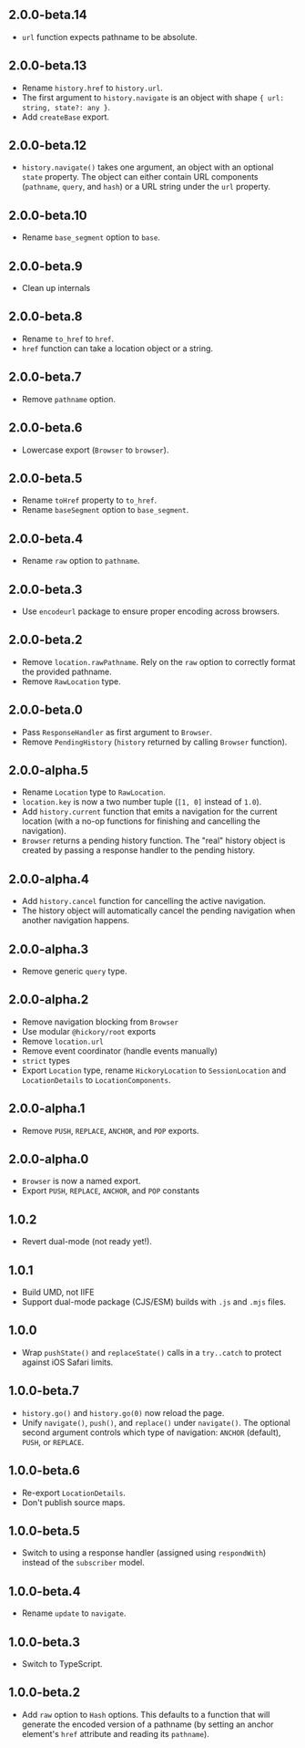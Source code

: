 ## 2.0.0-beta.14

- `url` function expects pathname to be absolute.

## 2.0.0-beta.13

- Rename `history.href` to `history.url`.
- The first argument to `history.navigate` is an object with shape `{ url: string, state?: any }`.
- Add `createBase` export.

## 2.0.0-beta.12

- `history.navigate()` takes one argument, an object with an optional `state` property. The object can either contain URL components (`pathname`, `query`, and `hash`) or a URL string under the `url` property.

## 2.0.0-beta.10

- Rename `base_segment` option to `base`.

## 2.0.0-beta.9

- Clean up internals

## 2.0.0-beta.8

- Rename `to_href` to `href`.
- `href` function can take a location object or a string.

## 2.0.0-beta.7

- Remove `pathname` option.

## 2.0.0-beta.6

- Lowercase export (`Browser` to `browser`).

## 2.0.0-beta.5

- Rename `toHref` property to `to_href`.
- Rename `baseSegment` option to `base_segment`.

## 2.0.0-beta.4

- Rename `raw` option to `pathname`.

## 2.0.0-beta.3

- Use `encodeurl` package to ensure proper encoding across browsers.

## 2.0.0-beta.2

- Remove `location.rawPathname`. Rely on the `raw` option to correctly format the provided pathname.
- Remove `RawLocation` type.

## 2.0.0-beta.0

- Pass `ResponseHandler` as first argument to `Browser`.
- Remove `PendingHistory` (`history` returned by calling `Browser` function).

## 2.0.0-alpha.5

- Rename `Location` type to `RawLocation`.
- `location.key` is now a two number tuple (`[1, 0]` instead of `1.0`).
- Add `history.current` function that emits a navigation for the current location (with a no-op functions for finishing and cancelling the navigation).
- `Browser` returns a pending history function. The "real" history object is created by passing a response handler to the pending history.

## 2.0.0-alpha.4

- Add `history.cancel` function for cancelling the active navigation.
- The history object will automatically cancel the pending navigation when another navigation happens.

## 2.0.0-alpha.3

- Remove generic `query` type.

## 2.0.0-alpha.2

- Remove navigation blocking from `Browser`
- Use modular `@hickory/root` exports
- Remove `location.url`
- Remove event coordinator (handle events manually)
- `strict` types
- Export `Location` type, rename `HickoryLocation` to `SessionLocation` and `LocationDetails` to `LocationComponents`.

## 2.0.0-alpha.1

- Remove `PUSH`, `REPLACE`, `ANCHOR`, and `POP` exports.

## 2.0.0-alpha.0

- `Browser` is now a named export.
- Export `PUSH`, `REPLACE`, `ANCHOR`, and `POP` constants

## 1.0.2

- Revert dual-mode (not ready yet!).

## 1.0.1

- Build UMD, not IIFE
- Support dual-mode package (CJS/ESM) builds with `.js` and `.mjs` files.

## 1.0.0

- Wrap `pushState()` and `replaceState()` calls in a `try..catch` to protect against iOS Safari limits.

## 1.0.0-beta.7

- `history.go()` and `history.go(0)` now reload the page.
- Unify `navigate()`, `push()`, and `replace()` under `navigate()`. The optional second argument controls which type of navigation: `ANCHOR` (default), `PUSH`, or `REPLACE`.

## 1.0.0-beta.6

- Re-export `LocationDetails`.
- Don't publish source maps.

## 1.0.0-beta.5

- Switch to using a response handler (assigned using `respondWith`) instead of the `subscriber` model.

## 1.0.0-beta.4

- Rename `update` to `navigate`.

## 1.0.0-beta.3

- Switch to TypeScript.

## 1.0.0-beta.2

- Add `raw` option to `Hash` options. This defaults to a function that will generate the encoded version of a pathname (by setting an anchor element's `href` attribute and reading its `pathname`).
